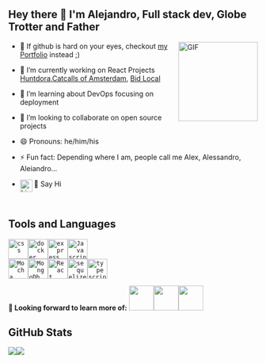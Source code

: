 ## Hey there 👋 I'm Alejandro, Full stack dev, Globe Trotter and Father 
- <img align="right" alt="GIF" height="160px" src="https://media.giphy.com/media/du3J3cXyzhj75IOgvA/giphy.gif" /> 🔭 If github is hard on your eyes, checkout [my Portfolio](https://alejandro-r-valdivia.netlify.app/) instead ;)
- 🔭 I’m currently working on React Projects [Huntdora](https://github.com/serendatapy/huntdora),[Catcalls of Amsterdam](https://github.com/serendatapy/catcall), [Bid Local](https://github.com/Snugles/bid-local)

- 🌱 I’m learning about DevOps focusing on deployment
- 👯 I’m looking to collaborate on open source projects
- 😄 Pronouns: he/him/his
- ⚡ Fun fact: Depending where I am, people call me Alex, Alessandro, Aleiandro...
- :wave: Say Hi [<img align="left" img height="25" alt="LinkedIn Profile" src="https://github.com/serendatapy/serendatapy/blob/main/assets/icons8-linkedin-circled.gif"/>](https://www.linkedin.com/in/alejandro-r-valdivia)
<br>

## Tools and Languages

<code><img height="40" alt="css" src="https://raw.githubusercontent.com/serendatapy/serendatapy/main/assets/css3-original.svg"></code><code><img style="background-color:white;" height="40" alt="docker" src="https://raw.githubusercontent.com/serendatapy/serendatapy/main/assets/docker-original.svg"></code><code><img height="40" alt="express" src="https://raw.githubusercontent.com/serendatapy/serendatapy/main/assets/express-original.svg"></code><code><img height="40" alt="Javascript" src="https://raw.githubusercontent.com/serendatapy/serendatapy/main/assets/javascript.svg">
<img height="40" alt="Mocha" src="https://raw.githubusercontent.com/serendatapy/serendatapy/main/assets/mocha-plain.svg"></code><code><img height="40" alt="MongoDb" src="https://raw.githubusercontent.com/serendatapy/serendatapy/main/assets/mongodb-original.svg"></code><code><img height="40" alt="React" src="https://raw.githubusercontent.com/serendatapy/serendatapy/main/assets/react-original.svg"></code><code><img height="40" alt="sequelize" src="https://raw.githubusercontent.com/serendatapy/serendatapy/main/assets/sequelize-original.svg"></code><code><img height="40" alt="typescript" src="https://raw.githubusercontent.com/serendatapy/serendatapy/main/assets/typescript.svg"></code>



**🌱 Looking forward to learn more of:**
<code><a  target="_blank"><img height="50" src="https://www.vectorlogo.zone/logos/python/python-ar21.svg"></a></code><code><a target="_blank"><img height="50" src="https://www.vectorlogo.zone/logos/docker/docker-ar21.svg"></a></code><code><a target="_blank"><img height="50" src="https://www.vectorlogo.zone/logos/kubernetes/kubernetes-ar21.svg"></a></code>



## GitHub Stats

<p align="center">

<img src="https://github-readme-stats.vercel.app/api?username=serendatapy&hide=stars&show_icons=true&theme=kacho_ga&line_height=40"><img src="https://github-readme-stats.vercel.app/api/top-langs/?username=serendatapy&count_private=true&langs_count=4&theme=kacho_ga&line_height=40">

</p>

